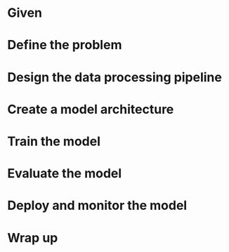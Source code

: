 # Given
# Define the problem
# Design the data processing pipeline
# Create a model architecture
# Train the model
# Evaluate the model
# Deploy and monitor the model
# Wrap up 